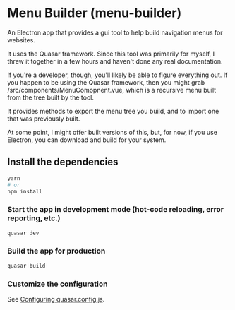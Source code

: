 # Menu Builder (menu-builder)

An Electron app that provides a gui tool to help build navigation menus for websites.

It uses the Quasar framework. Since this tool was primarily for myself, I threw it together in a few hours and haven't done any real documentation.

If you're a developer, though, you'll likely be able to figure everything out. If you happen to be using the Quasar framework, then you might grab /src/components/MenuComopnent.vue, which is a recursive menu built from the tree built by the tool.

It provides methods to export the menu tree you build, and to import one that was previously built.

At some point, I might offer built versions of this, but, for now, if you use Electron, you can download and build for your system.

## Install the dependencies
```bash
yarn
# or
npm install
```

### Start the app in development mode (hot-code reloading, error reporting, etc.)
```bash
quasar dev
```


### Build the app for production
```bash
quasar build
```

### Customize the configuration
See [Configuring quasar.config.js](https://v2.quasar.dev/quasar-cli-vite/quasar-config-js).
